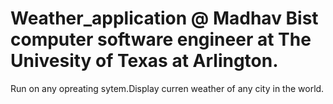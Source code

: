 # Weather_application @ Madhav Bist computer software engineer at The Univesity of Texas at Arlington.
Run on any opreating sytem.Display curren weather of any city in the world.
